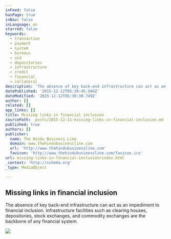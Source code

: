 ```yaml
---
inFeed: false
hasPage: true
inNav: false
inLanguage: en
starred: false
keywords:
  - transaction
  - payment
  - system
  - bureaus
  - uid
  - depositories
  - infrastructure
  - credit
  - financial
  - collateral
description: 'The absence of key back-end infrastructure can act as an impediment to financial inclusion. Infrastructure facilities such as clearing houses, depositories, stock exchanges, and commodity exchanges are the backbone of any financial system.'
datePublished: '2015-12-12T05:30:45.566Z'
dateModified: '2015-12-12T05:30:38.749Z'
author: []
related: []
app_links: []
title: Missing links in financial inclusion
sourcePath: _posts/2015-12-11-missing-links-in-financial-inclusion.md
published: true
authors: []
publisher:
  name: The Hindu Business Line
  domain: www.thehindubusinessline.com
  url: 'http://www.thehindubusinessline.com'
  favicon: 'http://www.thehindubusinessline.com/favicon.ico'
url: missing-links-in-financial-inclusion/index.html
_context: 'http://schema.org'
_type: MediaObject

---
```

<article style=""><h1>Missing links in financial inclusion</h1><p>The absence of key back-end infrastructure can act as an impediment to financial inclusion. Infrastructure facilities such as clearing houses, depositories, stock exchanges, and commodity exchanges are the backbone of any financial system.</p><img src="https://s3-us-west-2.amazonaws.com/the-grid-img/p/02d1eb6a4af21a79cd873ac1def8d9144fa87f9b.jpg" /></article>